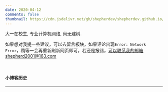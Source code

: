 ```yaml
---
date: 2020-04-12 
comments: false
thumbnail: https://cdn.jsdelivr.net/gh/shepherdev/shepherdev.github.io/static/blog/mito2.jpg
---
```


大一在校生, 专业计算机网络, 尚无建树. 

如果想对我提一些建议，可以去留言板块，如果评论出现`Error: Network Error`，稍等一会再重新刷新网页即可，若还是报错，可以联系我的邮箱shepherd2001@163.com

<br>

#### 小博客历史

---

<div class="time-axis-main">
	<ul class="time-axis"></ul>
</div>
<script src="/js/about-me.js"></script>
<br>
<br>